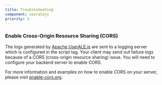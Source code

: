```yaml
---
title: Troubleshooting
component: useralejs
priority: 5
---
```


### Enable Cross-Origin Resource Sharing (CORS)

The logs generated by [Apache UserALE.js](https://github.com/apache/incubator-flagon-useralejs) are sent to a logging server which is configured in the script tag. Your client may send out failure logs because of a CORS (cross-origin resource sharing) issue. You will need to configure your backend server to enable CORS.

For more information and examples on how to enable CORS on your server, please visit [enable-cors.org](http://enable-cors.org/index.html).
